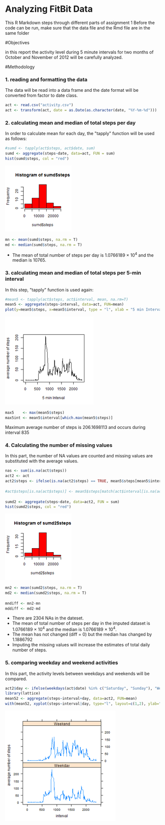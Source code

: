 Analyzing FitBit Data
==============================

This R Markdown steps through different parts of assignment 1
Before the code can be run, make sure that the data file and the Rmd file are in the same folder

#Objectives

in this report the activity level during 5 minute intervals for two months of October and November of 2012 will be carefully analyzed.

#Methodology
### 1. reading and formatting the data
The data will be read into a data frame and the date format will be converted from factor to date class.


```r
act <- read.csv("activity.csv")
act <- transform(act, date = as.Date(as.character(date, "%Y-%m-%d")))
```

### 2. calculating mean and median of total steps per day
In order to calculate mean for each day, the "tapply" function will be used as follows:


```r
#sumd <- tapply(act$steps, act$date, sum)
sumd <- aggregate(steps~date, data=act, FUN = sum)
hist(sumd$steps, col = "red")
```

![plot of chunk meanday](figure/meanday-1.png)

```r
mn <- mean(sumd$steps, na.rm = T)
md <- median(sumd$steps, na.rm = T)
```

* The mean of total number of steps per day is 1.0766189 &times; 10<sup>4</sup> and the median is 10765.

### 3. calculating mean and median of total steps per 5-min interval

In this step, "tapply" function is used again:


```r
#mean5 <- tapply(act$steps, act$interval, mean, na.rm=T)
mean5 <- aggregate(steps~interval, data=act, FUN=mean)
plot(y=mean5$steps, x=mean5$interval, type = "l", xlab = "5 min Interval", ylab = "average number of steps")
```

![plot of chunk mean5min](figure/mean5min-1.png)

```r
max5    <- max(mean5$steps)
max5int <- mean5$interval[which.max(mean5$steps)]
```

Maximum average number of steps is 206.1698113 and occurs during interval 835

### 4. Calculating the number of missing values

In this part, the number of NA values are counted and missing values are substituted with the average values.


```r
nas <- sum(is.na(act$steps))
act2 <- act
act2$steps <- ifelse(is.na(act2$steps) == TRUE, mean5$steps[mean5$interval %in% act2$interval], act2$steps)

#act$steps[is.na(act$steps)] <- mean5$steps[match(act$interval[is.na(act$steps)],mean5$interval)]

sumd2 <- aggregate(steps~date, data=act2, FUN = sum)
hist(sumd2$steps, col = "red")
```

![plot of chunk na](figure/na-1.png)

```r
mn2 <- mean(sumd2$steps, na.rm = T)
md2 <- median(sumd2$steps, na.rm = T)

mndiff <- mn2-mn
mddiff <- md2-md
```

* There are 2304 NAs in the dateset.
* The mean of total number of steps per day in the imputed dataset is 1.0766189 &times; 10<sup>4</sup> and the median is 1.0766189 &times; 10<sup>4</sup>.
* The mean has not changed (diff = 0) but the median has changed by 1.1886792
* Imputing the missing values will increase the estimates of total daily number of steps.

### 5. comparing weekday and weekend activities

In this part, the activity levels between weekdays and weekends will be compared.


```r
act2$day <- ifelse(weekdays(act$date) %in% c("Saturday", "Sunday"), "Weekend", "Weekday")
library(lattice)
mean52 <- aggregate(steps~interval+day, data=act2, FUN=mean)
with(mean52, xyplot(steps~interval|day, type="l", layout=c(1,2), ylab="average number of steps"))
```

![plot of chunk weekdays](figure/weekdays-1.png)
